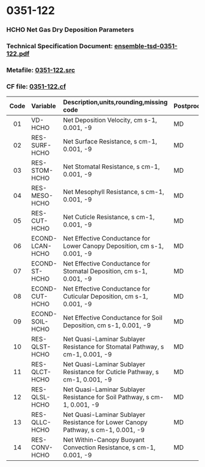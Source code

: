 # 0351-122
### HCHO Net Gas Dry Deposition Parameters
### Technical Specification Document: [ensemble-tsd-0351-122.pdf](../tsd/ensemble-tsd-0351-122.pdf)
### Metafile: [0351-122.src](../src/0351-122.src)
### CF file: [0351-122.cf](../cf/0351-122.cf)
|Code|Variable|Description,units,rounding,missing code|Postprocessing|
|:-:|:-|:-|:-|
|01|VD-HCHO|Net Deposition Velocity, cm s-1, 0.001, -9|MD|
|02|RES-SURF-HCHO|Net Surface Resistance, s cm-1, 0.001, -9|MD|
|03|RES-STOM-HCHO|Net Stomatal Resistance, s cm-1, 0.001, -9|MD|
|04|RES-MESO-HCHO|Net Mesophyll Resistance, s cm-1, 0.001, -9|MD|
|05|RES-CUT-HCHO|Net Cuticle Resistance, s cm-1, 0.001, -9|MD|
|06|ECOND-LCAN-HCHO|Net Effective Conductance for Lower Canopy Deposition, cm s-1, 0.001, -9|MD|
|07|ECOND-ST-HCHO|Net Effective Conductance for Stomatal Deposition, cm s-1, 0.001, -9|MD|
|08|ECOND-CUT-HCHO|Net Effective Conductance for Cuticular Deposition, cm s-1, 0.001, -9|MD|
|09|ECOND-SOIL-HCHO|Net Effective Conductance for Soil Deposition, cm s-1, 0.001, -9|MD|
|10|RES-QLST-HCHO|Net Quasi-Laminar Sublayer Resistance for Stomatal Pathway, s cm-1, 0.001, -9|MD|
|11|RES-QLCT-HCHO|Net Quasi-Laminar Sublayer Resistance for Cuticle Pathway, s cm-1, 0.001, -9|MD|
|12|RES-QLSL-HCHO|Net Quasi-Laminar Sublayer Resistance for Soil  Pathway, s cm-1, 0.001, -9|MD|
|13|RES-QLLC-HCHO|Net Quasi-Laminar Sublayer Resistance for Lower Canopy Pathway, s cm-1, 0.001, -9|MD|
|14|RES-CONV-HCHO|Net Within-Canopy Buoyant Convection Resistance, s cm-1, 0.001, -9|MD|

